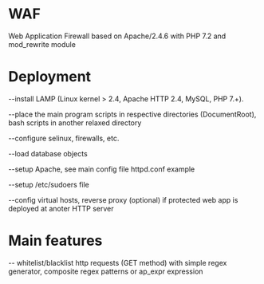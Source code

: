 # WAF
Web Application Firewall based on Apache/2.4.6 with PHP 7.2 and mod_rewrite module


# Deployment

--install LAMP (Linux kernel > 2.4, Apache HTTP 2.4, MySQL, PHP 7.+).

--place the main program scripts in respective directories (DocumentRoot), bash scripts in another relaxed directory

--configure selinux, firewalls, etc.

--load database objects

--setup Apache, see main config file httpd.conf example

--setup /etc/sudoers file

--config virtual hosts, reverse proxy (optional) if protected web app is deployed at anoter HTTP server

# Main features

-- whitelist/blacklist http requests (GET method) with simple regex generator, composite regex patterns or ap_expr expression

